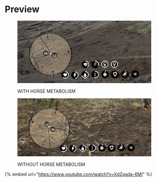 # Preview

<div><figure><img src="../.gitbook/assets/Screenshot 2025-03-18 190531.png" alt=""><figcaption><p>WITH HORSE METABOLISM</p></figcaption></figure> <figure><img src="../.gitbook/assets/Screenshot 2025-03-18 190522.png" alt=""><figcaption><p>WITHOUT HORSE METABOLISM</p></figcaption></figure></div>

{% embed url="https://www.youtube.com/watch?v=XdZqada-6MI" %}


